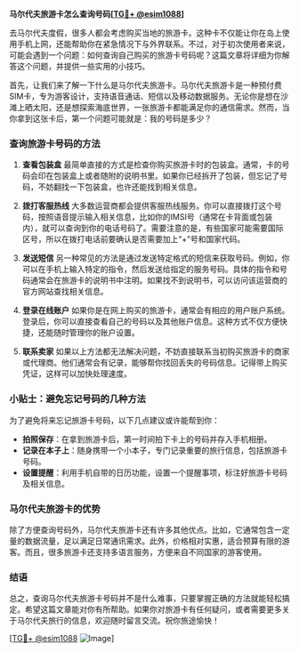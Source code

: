 **马尔代夫旅游卡怎么查询号码[[TG💪+ @esim1088](https://t.me/s/esim1088)]**

去马尔代夫度假，很多人都会考虑购买当地的旅游卡。这种卡不仅能让你在岛上使用手机上网，还能帮助你在紧急情况下与外界联系。不过，对于初次使用者来说，可能会遇到一个问题：如何查询自己购买的旅游卡号码呢？这篇文章将详细为你解答这个问题，并提供一些实用的小技巧。

首先，让我们来了解一下什么是马尔代夫旅游卡。马尔代夫旅游卡是一种预付费SIM卡，专为游客设计，支持语音通话、短信以及移动数据服务。无论你是想在沙滩上晒太阳，还是想探索海底世界，一张旅游卡都能满足你的通信需求。然而，当你拿到这张卡后，第一个问题可能就是：我的号码是多少？

### 查询旅游卡号码的方法

1. **查看包装盒**
   最简单直接的方式是检查你购买旅游卡时的包装盒。通常，卡的号码会印在包装盒上或者随附的说明书里。如果你已经拆开了包装，但忘记了号码，不妨翻找一下包装盒，也许还能找到相关信息。

2. **拨打客服热线**
   大多数运营商都会提供客服热线服务。你可以直接拨打这个号码，按照语音提示输入相关信息，比如你的IMSI号（通常在卡背面或包装内），就可以查询到你的电话号码了。需要注意的是，有些国家可能需要国际区号，所以在拨打电话前要确认是否需要加上“+”号和国家代码。

3. **发送短信**
   另一种常见的方法是通过发送特定格式的短信来获取号码。例如，你可以在手机上输入特定的指令，然后发送给指定的服务号码。具体的指令和号码通常会在旅游卡的说明书中注明。如果找不到说明书，可以访问该运营商的官方网站查找相关信息。

4. **登录在线账户**
   如果你是在网上购买的旅游卡，通常会有相应的用户账户系统。登录后，你可以直接查看自己的号码以及其他账户信息。这种方式不仅方便快捷，还能随时管理你的账户设置。

5. **联系卖家**
   如果以上方法都无法解决问题，不妨直接联系当初购买旅游卡的商家或代理商。他们通常会有记录，能够帮你找回丢失的号码信息。记得带上购买凭证，这样可以加快处理速度。

### 小贴士：避免忘记号码的几种方法

为了避免将来忘记旅游卡号码，以下几点建议或许能帮到你：

- **拍照保存**：在拿到旅游卡后，第一时间拍下卡上的号码并存入手机相册。
- **记录在本子上**：随身携带一个小本子，专门记录重要的旅行信息，包括旅游卡号码。
- **设置提醒**：利用手机自带的日历功能，设置一个提醒事项，标注好旅游卡号码及相关信息。

### 马尔代夫旅游卡的优势

除了方便查询号码外，马尔代夫旅游卡还有许多其他优点。比如，它通常包含一定量的数据流量，足以满足日常通讯需求。此外，价格相对实惠，适合预算有限的游客。而且，很多旅游卡还支持多语言服务，方便来自不同国家的游客使用。

### 结语

总之，查询马尔代夫旅游卡号码并不是什么难事，只要掌握正确的方法就能轻松搞定。希望这篇文章能对你有所帮助。如果你对旅游卡有任何疑问，或者需要更多关于马尔代夫旅行的信息，欢迎随时留言交流。祝你旅途愉快！

[[TG💪+ @esim1088](https://t.me/s/esim1088) ![Image](https://i.postimg.cc/4NQfJmqS/Snipaste-2025-05-13-00-14-12.png)]